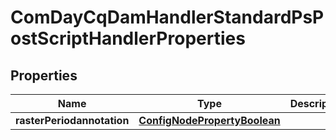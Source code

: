 
# ComDayCqDamHandlerStandardPsPostScriptHandlerProperties

## Properties
Name | Type | Description | Notes
------------ | ------------- | ------------- | -------------
**rasterPeriodannotation** | [**ConfigNodePropertyBoolean**](ConfigNodePropertyBoolean.md) |  |  [optional]




